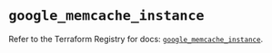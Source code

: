 # `google_memcache_instance`

Refer to the Terraform Registry for docs: [`google_memcache_instance`](https://registry.terraform.io/providers/hashicorp/google/6.31.0/docs/resources/memcache_instance).
